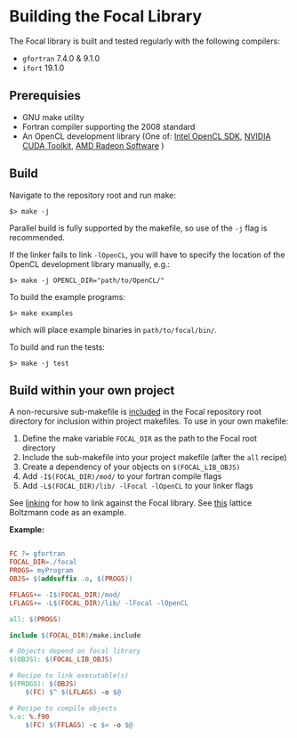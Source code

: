 # Building the Focal Library

The Focal library is built and tested regularly with the following compilers:

* `gfortran` 7.4.0 & 9.1.0
* `ifort` 19.1.0


## Prerequisies

- GNU make utility
- Fortran compiler supporting the 2008 standard
- An OpenCL development library (One of:
[Intel OpenCL SDK](https://software.intel.com/en-us/opencl-sdk),
[NVIDIA CUDA Toolkit](https://developer.nvidia.com/cuda-downloads),
[AMD Radeon Software](https://www.amd.com/en/support) )

## Build
Navigate to the repository root and run make:

```shell
$> make -j
```

Parallel build is fully supported by the makefile, so use of the `-j` flag is recommended.

If the linker fails to link `-lOpenCL`, you will have to specify the location of the OpenCL development library manually, e.g.:

```shell
$> make -j OPENCL_DIR="path/to/OpenCL/"
```

To build the example programs:

```shell
$> make examples
```

which will place example binaries in `path/to/focal/bin/`.

To build and run the tests:

```shell
$> make -j test
```

## Build within your own project

A non-recursive sub-makefile is [included](https://github.com/LKedward/focal/blob/master/make.include) in the Focal repository root directory
for inclusion within project makefiles.
To use in your own makefile:

1. Define the make variable `FOCAL_DIR` as the path to the Focal root directory
2. Include the sub-makefile into your project makefile (after the `all` recipe)
3. Create a dependency of your objects on `$(FOCAL_LIB_OBJS)`
4. Add `-I$(FOCAL_DIR)/mod/` to your fortran compile flags
5. Add `-L$(FOCAL_DIR)/lib/ -lFocal -lOpenCL` to your linker flags

See [linking](../linking) for how to link against the Focal library.
See [this](https://github.com/LKedward/lbm2d_opencl) lattice Boltzmann code as an example.

__Example:__

```makefile

FC ?= gfortran
FOCAL_DIR=./focal
PROGS= myProgram
OBJS= $(addsuffix .o, $(PROGS))

FFLAGS+= -I$(FOCAL_DIR)/mod/
LFLAGS+= -L$(FOCAL_DIR)/lib/ -lFocal -lOpenCL

all: $(PROGS)

include $(FOCAL_DIR)/make.include

# Objects depend on focal library
$(OBJS): $(FOCAL_LIB_OBJS)

# Recipe to link executable(s)
$(PROGS): $(OBJS)
    $(FC) $^ $(LFLAGS) -o $@

# Recipe to compile objects
%.o: %.f90
    $(FC) $(FFLAGS) -c $< -o $@


```